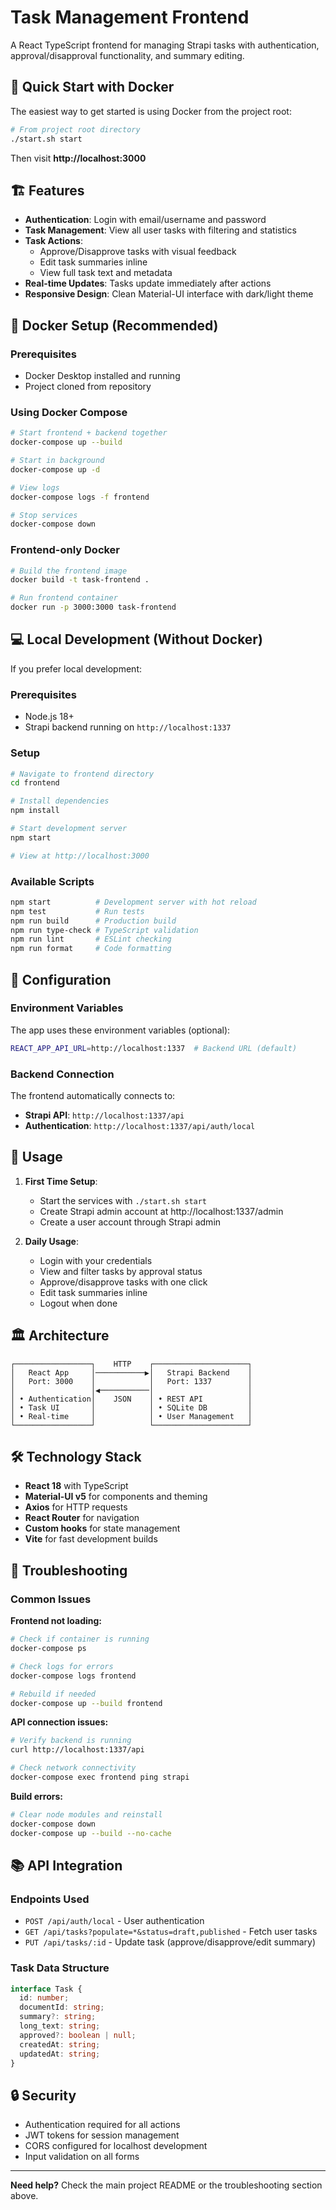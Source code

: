 # Task Management Frontend

A React TypeScript frontend for managing Strapi tasks with authentication, approval/disapproval functionality, and summary editing.

## 🚀 Quick Start with Docker

The easiest way to get started is using Docker from the project root:

```bash
# From project root directory
./start.sh start
```

Then visit **http://localhost:3000**

## 🏗️ Features

- **Authentication**: Login with email/username and password
- **Task Management**: View all user tasks with filtering and statistics
- **Task Actions**: 
  - Approve/Disapprove tasks with visual feedback
  - Edit task summaries inline
  - View full task text and metadata
- **Real-time Updates**: Tasks update immediately after actions
- **Responsive Design**: Clean Material-UI interface with dark/light theme

## 🐳 Docker Setup (Recommended)

### Prerequisites
- Docker Desktop installed and running
- Project cloned from repository

### Using Docker Compose
```bash
# Start frontend + backend together
docker-compose up --build

# Start in background
docker-compose up -d

# View logs
docker-compose logs -f frontend

# Stop services
docker-compose down
```

### Frontend-only Docker
```bash
# Build the frontend image
docker build -t task-frontend .

# Run frontend container
docker run -p 3000:3000 task-frontend
```

## 💻 Local Development (Without Docker)

If you prefer local development:

### Prerequisites
- Node.js 18+ 
- Strapi backend running on `http://localhost:1337`

### Setup
```bash
# Navigate to frontend directory
cd frontend

# Install dependencies  
npm install

# Start development server
npm start

# View at http://localhost:3000
```

### Available Scripts
```bash
npm start          # Development server with hot reload
npm test           # Run tests
npm run build      # Production build
npm run type-check # TypeScript validation
npm run lint       # ESLint checking
npm run format     # Code formatting
```

## 🔧 Configuration

### Environment Variables
The app uses these environment variables (optional):

```bash
REACT_APP_API_URL=http://localhost:1337  # Backend URL (default)
```

### Backend Connection
The frontend automatically connects to:
- **Strapi API**: `http://localhost:1337/api`
- **Authentication**: `http://localhost:1337/api/auth/local`

## 📱 Usage

1. **First Time Setup**:
   - Start the services with `./start.sh start`
   - Create Strapi admin account at http://localhost:1337/admin
   - Create a user account through Strapi admin

2. **Daily Usage**:
   - Login with your credentials
   - View and filter tasks by approval status
   - Approve/disapprove tasks with one click
   - Edit task summaries inline
   - Logout when done

## 🏛️ Architecture

```
┌─────────────────┐    HTTP    ┌─────────────────────┐
│   React App     │───────────▶│   Strapi Backend    │
│   Port: 3000    │            │   Port: 1337        │
│                 │◀───────────│                     │
│ • Authentication│    JSON    │ • REST API          │
│ • Task UI       │            │ • SQLite DB         │
│ • Real-time     │            │ • User Management   │
└─────────────────┘            └─────────────────────┘
```

## 🛠️ Technology Stack

- **React 18** with TypeScript
- **Material-UI v5** for components and theming  
- **Axios** for HTTP requests
- **React Router** for navigation
- **Custom hooks** for state management
- **Vite** for fast development builds

## 🚨 Troubleshooting

### Common Issues

**Frontend not loading:**
```bash
# Check if container is running
docker-compose ps

# Check logs for errors  
docker-compose logs frontend

# Rebuild if needed
docker-compose up --build frontend
```

**API connection issues:**
```bash
# Verify backend is running
curl http://localhost:1337/api

# Check network connectivity
docker-compose exec frontend ping strapi
```

**Build errors:**
```bash
# Clear node modules and reinstall
docker-compose down
docker-compose up --build --no-cache
```

## 📚 API Integration

### Endpoints Used
- `POST /api/auth/local` - User authentication
- `GET /api/tasks?populate=*&status=draft,published` - Fetch user tasks  
- `PUT /api/tasks/:id` - Update task (approve/disapprove/edit summary)

### Task Data Structure
```typescript
interface Task {
  id: number;
  documentId: string;
  summary?: string;
  long_text: string;
  approved?: boolean | null;
  createdAt: string;
  updatedAt: string;
}
```

## 🔒 Security

- Authentication required for all actions
- JWT tokens for session management
- CORS configured for localhost development
- Input validation on all forms

---

**Need help?** Check the main project README or the troubleshooting section above.